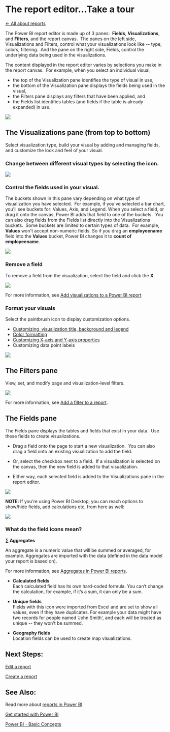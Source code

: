 <properties 
   pageTitle="The report editor...Take a tour"
   description="The report editor...Take a tour"
   services="powerbi" 
   documentationCenter="" 
   authors="v-anpasi" 
   manager="mblythe" 
   editor=""
   tags=""/>
 
<tags
   ms.service="powerbi"
   ms.devlang="NA"
   ms.topic="article"
   ms.tgt_pltfrm="NA"
   ms.workload="powerbi"
   ms.date="06/18/2015"
   ms.author="v-anpasi"/>
# The report editor...Take a tour

[← All about reports](https://support.powerbi.com/knowledgebase/topics/65157-all-about-reports)

The Power BI report editor is made up of 3 panes:  **Fields**, **Visualizations**, and **Filters**, and the report canvas.  The panes on the left side, Visualizations and Filters, control what your visualizations look like -- type, colors, filtering.  And the pane on the right side, Fields, control the underlying data being used in the visualizations. 

The content displayed in the report editor varies by selections you make in the report canvas.  For example, when you select an individual visual, 

-   the top of the Visualization pane identifies the type of visual in use, 
-   the bottom of the Visualization pane displays the fields being used in the visual,
-   the Filters pane displays any filters that have been applied, and
-   the Fields list identifies tables (and fields if the table is already expanded) in use.

![](media/powerbi-service-the-report-editor-take-a-tour/reportEditor.png)

## The Visualizations pane (from top to bottom)

Select visualization type, build your visual by adding and managing fields, and customize the look and feel of your visual.

### Change between different visual types by selecting the icon.

![](media/powerbi-service-the-report-editor-take-a-tour/selectViz.png)

### Control the fields used in your visual.

The buckets shown in this pane vary depending on what type of visualization you have selected.  For example, if you've selected a bar chart, you'll see buckets for: Values, Axis, and Legend. When you select a field, or drag it onto the canvas, Power BI adds that field to one of the buckets.  You can also drag fields from the Fields list directly into the Visualizations buckets.  Some buckets are limited to certain types of data.  For example, **Values** won't accept non-numeric fields. So if you drag an **employeename** field into the **Values** bucket, Power BI changes it to **count of employeename**.

![](media/powerbi-service-the-report-editor-take-a-tour/vizFields.png)

### Remove a field

To remove a field from the visualization, select the field and click the **X**.

![](media/powerbi-service-the-report-editor-take-a-tour/deleteField.png)

For more information, see [Add visualizations to a Power BI report](https://support.powerbi.com/knowledgebase/articles/441777)

### Format your visuals

Select the paintbrush icon to display customization options. 

-   [Customizing  visualization title, background and legend](https://support.powerbi.com/knowledgebase/articles/637423)
-   [Color formatting](https://support.powerbi.com/knowledgebase/articles/666325)
-   [Customizing X-axis and Y-axis properties](https://support.powerbi.com/knowledgebase/articles/637429)
-   Customizing data point labels

![](media/powerbi-service-the-report-editor-take-a-tour/vizCustomize.png)

## The Filters pane

View, set, and modify page and visualization-level filters.

![](media/powerbi-service-the-report-editor-take-a-tour/vizFilters.png)

For more information, see [Add a filter to a report](https://support.powerbi.com/knowledgebase/articles/464704).

## The Fields pane 

The Fields pane displays the tables and fields that exist in your data.  Use these fields to create visualizations.

-   Drag a field onto the page to start a new visualization.  You can also drag a field onto an existing visualization to add the field.

-   Or, select the checkbox next to a field.  If a visualization is selected on the canvas, then the new field is added to that visualization.

-   Either way, each selected field is added to the Visualizations pane in the report editor.

![](media/powerbi-service-the-report-editor-take-a-tour/reportFields.png)

**NOTE**: If you're using Power BI Desktop, you can reach options to show/hide fields, add calculations etc, from here as well:

![](media/powerbi-service-the-report-editor-take-a-tour/reportFieldsDesigner.png)

### What do the field icons mean?

**∑ Aggregates**

An aggregate is a numeric value that will be summed or averaged, for example. Aggregates are imported with the data (defined in the data model your report is based on).

For more information, see [Aggregates in Power BI reports](http://support.powerbi.com/knowledgebase/articles/475147-aggregates-in-power-bi-reports).

-  **Calculated fields**  
	Each calculated field has its own hard-coded formula. You can’t change the calculation, for example, if it’s a sum, it can only be a sum. 

-  **Unique fields**  
	Fields with this icon were imported from Excel and are set to show all values, even if they have duplicates. For example your data might have two records for people named 'John Smith', and each will be treated as unique -- they won't be summed.  

-  **Geography fields**  
	Location fields can be used to create map visualizations. 


## Next Steps:

[Edit a report](http://support.powerbi.com/knowledgebase/articles/443094-edit-a-report)

[Create a report](http://support.powerbi.com/knowledgebase/articles/475616-create-a-new-power-bi-report)



## See Also:

Read more about [reports in Power BI](http://support.powerbi.com/knowledgebase/articles/425684-reports-in-power-bi)

[Get started with Power BI](http://support.powerbi.com/knowledgebase/articles/430814-get-started-with-power-bi)

[Power BI - Basic Concepts](http://support.powerbi.com/knowledgebase/articles/487029-power-bi-preview-basic-concepts)﻿

